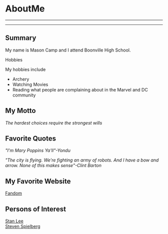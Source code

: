 # AboutMe
---
---
## Summary

[1]: https://en.wikipedia.org/wiki/Stan_Lee

[2]: https://en.wikipedia.org/wiki/Steven_Spielberg

My name is Mason Camp and I attend Boonville High School.

Hobbies

My hobbies include

+ Archery
+ Watching Movies
+ Reading what people are complaining about in the Marvel and DC community

## My Motto

*The hardest choices require the strongest wills*

## Favorite Quotes
*"I'm Mary Poppins Ya'll"-Yondu*

*"The city is flying. We're fighting an army of robots. And I have a bow and arrow. None of this makes sense"-Clint Barton*

## My Favorite Website
[Fandom](https://www.fandom.com/)

## Persons of Interest

[Stan Lee][1]<br>
[Steven Spielberg][2]<br>
